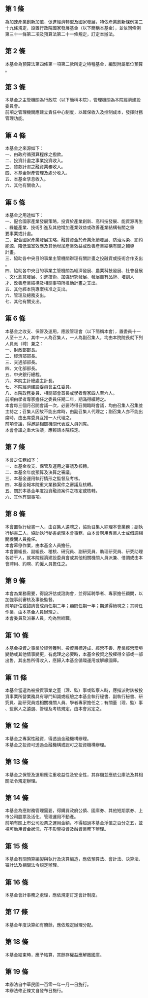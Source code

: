 第 1 條
-------
為加速產業創新加值，促進經濟轉型及國家發展，特依產業創新條例第二  
十九條規定，設置行政院國家發展基金（以下簡稱本基金），並依同條例  
第三十一條第二項及預算法第二十一條規定，訂定本辦法。

第 2 條
-------
本基金為預算法第四條第一項第二款所定之特種基金，編製附屬單位預算  
。

第 3 條
-------
本基金之主管機關為行政院（以下簡稱本院），管理機關為本院經濟建設  
委員會。  
前項之管理機關應建立責任中心制度，以確保收入及控制成本，發揮財務  
管理功能。

第 4 條
-------
本基金之來源如下：  
一、由政府循預算程序之撥款。  
二、投資計畫之事業投資收入。  
三、貸款計畫之融資業務收入。  
四、本基金財產管理及處分收入。  
五、本基金孳息收入。  
六、其他有關收入。

第 5 條
-------
本基金之用途如下：  
一、配合國家產業發展策略，投資於產業創新、高科技發展、能資源再生  
    、綠能產業、技術引進及其他增加產業效益或改善產業結構有關之重  
    要事業或計畫。  
二、配合國家產業發展策略，融貸資金於產業永續發展、防治污染、節約  
    能源、降低溫室效應及其他增加產業效益或改善產業結構有關之輔導  
    計畫。  
三、協助各中央目的事業主管機關辦理有關計畫之投融資或技術合作支出  
    。  
四、協助各中央目的事業主管機關為經濟發展、農業科技發展、社會發展  
    、文化創意發展、引進技術、加強研究發展、發展自有品牌、培訓人  
    才、改善產業結構及相關事項所推動計畫之支出。  
五、其他經本院專案核准之支出。  
六、管理及總務支出。  
七、其他有關支出。

第 6 條
-------
本基金之收支、保管及運用，應設管理會（以下簡稱本會），置委員十一  
人至十三人，其中一人為召集人，一人為副召集人，均由本院院長就下列  
人員派（聘）兼之：  
一、財政部部長。  
二、經濟部部長。  
三、交通部部長。  
四、文化部部長。  
五、中央銀行總裁。  
六、本院主計總處主計長。  
七、本院經濟建設委員會主任委員。  
八、本院政務委員、相關部會首長或學者專家四人至六人。  
前項由學者專家擔任之委員任期二年，期滿得續聘之。  
本會每三個月召開會議一次，必要時得召開臨時會議，均由召集人召集並  
主持之；召集人因故不能出席時，由副召集人代理之；副召集人亦不能出  
席時，由出席委員互推一人代理之。  
前項會議，得邀請相關機關代表或人員列席。  
本會會議之重大決議，應報請本院核定。

第 7 條
-------
本會之任務如下：  
一、本基金收支、保管及運用之審議及核轉。  
二、本基金年度預算及決算之審議。  
三、本基金運用執行情形之監督及考核。  
四、本基金報本院重大業務案件之審議及核轉。  
五、關於本基金年度投資融資案件之核定或核轉。  
六、其他有關事項。

第 8 條
-------
本會置執行秘書一人，由召集人遴聘之，協助召集人綜理本會業務；副執  
行秘書二人，協助執行秘書處理本會事務，由本會聘用專業人士或借調相  
關機關人員擔任。  
本會幕僚作業，由本基金人員擔任。  
本會置組長、副組長、稽核、研究員、副研究員、助理研究員、研究助理  
各若干人，就本院經濟建設委員會或其他相關機關人員派兼、借調或由本  
會聘用、約聘、約僱人員擔任之。

第 9 條
-------
本會為業務需要，得設評估或諮詢會，並得延聘學者、專家擔任顧問，以  
加強事前審核及事後監督。  
前項評估或諮詢會成員任期二年；顧問任期一年；期滿得續聘之；其聘任  
作業，由本基金人員辦理之。  
本會委員及派兼人員，均為無給職。

第 10 條
--------
本基金投資之事業於經營獲利、投資目標達成、經營不善、產業經營環境  
變動或其他情事變更，有處理之必要時，本基金投資之股權得全部或一部  
出售，其出售所得收入，應歸入本基金循環運用或解繳國庫。

第 11 條
--------
本基金當選為被投資事業之董（理、監）事或監察人時，應指派對該被投  
資事業所營業務具有專門知識或經驗之本基金執行秘書、副執行秘書、研  
究員、副研究員或相關機關人員、學者專家擔任之；有關董（理、監）事  
、監察人之遴選、管理及考核規定，由本會另定之。

第 12 條
--------
本基金之專案性融資，得透過金融機構辦理。  
本基金之投資可透過金融機構或認可之投資機構辦理。

第 13 條
--------
本基金之保管及運用應注重收益性及安全性，其存儲並應依公庫法及其相  
關法令規定辦理。

第 14 條
--------
本基金為應財務管理需要，得購買政府公債、國庫券、其他短期票券、上  
市公司股票及活化、管理運用不動產。  
前項有關上市公司股票之運用金額，不得超過本基金淨值之百分之五，並  
視可動用資金狀況，在不影響投資及融資業務下辦理。

第 15 條
--------
本基金有關預算編製與執行及決算編造，應依預算法、會計法、決算法、  
審計法及相關法令規定辦理。

第 16 條
--------
本基金會計事務之處理，應依規定訂定會計制度。

第 17 條
--------
本基金年度決算如有賸餘，應依規定辦理分配。

第 18 條
--------
本基金結束時，應予結算，其餘存權益應解繳國庫。

第 19 條
--------
本辦法自中華民國一百零一年一月一日施行。  
本辦法修正條文自發布日施行。

